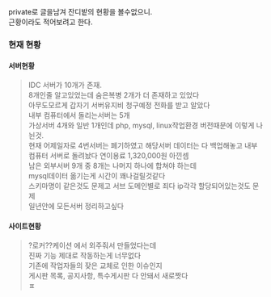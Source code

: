 private로 글을남겨 잔디밭의 현황을 볼수없으니.  
근황이라도 적어보려고 한다.  

### 현재 현황

#### 서버현황
> IDC 서버가 10개가 존재.  
> 8개인줄 알고있었는데 숨은복병 2개가 더 존재하고 있었다  
> 아무도모르게 갑자기 서버유지비 청구예정 전화를 받고 알았다  
> 내부 컴퓨터에서 돌리는서버는 5개  
> 가상서버 4개와 일반 1개인데 php, mysql, linux작업환경 버전때문에 이렇게 나뉜것.  
> 현재 어제일자로 4번서버는 폐기하였고 해당서버 데이터는 다 백업해놓고 내부컴퓨터 서버로 돌려놨다 연이용료 1,320,000원 아낀셈  
> 남은 외부서버 9개 중 8개는 나머지 하나에 합쳐야 하는데  
> mysql데이터 옮기는게 시간이 꽤나걸릴것같다  
> 스키마명이 같은것도 문제고 서브 도메인별로 죄다 ip각각 할당되어있는것도 문제  
> 일년안에 모든서버 정리하고싶다


#### 사이트현황
> ?로커??케이션 에서 외주줘서 만들었다는데  
> 진짜 기능 제대로 작동하는게 너무없다  
> 기존에 작업자들의 잦은 교체로 인한 이슈인지  
> 게시판 목록, 공지사항, 특수게시판 다 안돼서 새로짯다  
> ㅍ
